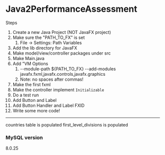 # Java2PerformanceAssessment


Steps
1. Create a new Java Project (NOT JavaFX project)
2. Make sure the "PATH_TO_FX" is set
   1. File -> Settings: Path Variables
3. Add the lib directory for JavaFX
4. Make model/view/controller packages under src
5. Make Main.java
6. Add "VM Options
   1. --module-path ${PATH_TO_FX} --add-modules javafx.fxml,javafx.controls,javafx.graphics
   2. Note: no spaces after commas!
7. Make the first fxml
8. Make the controller implement `Initializable`
9. Do a test run
10. Add Button and Label
11. Add Button Handler and Label FXID
12. Write some more code!

--- 

countries table is populated
first_level_divisions is populated


### MySQL version
8.0.25


